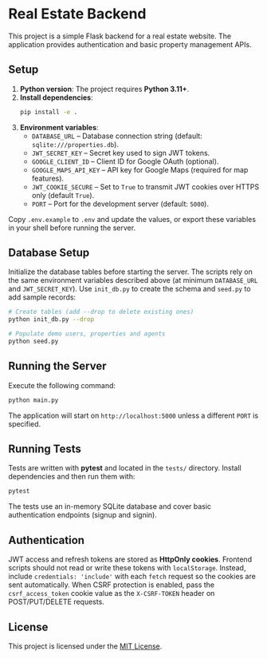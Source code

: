 # Real Estate Backend

This project is a simple Flask backend for a real estate website. The application provides authentication and basic property management APIs.

## Setup

1. **Python version**: The project requires **Python 3.11+**.
2. **Install dependencies**:
   ```bash
   pip install -e .
   ```
3. **Environment variables**:
   - `DATABASE_URL` – Database connection string (default: `sqlite:///properties.db`).
   - `JWT_SECRET_KEY` – Secret key used to sign JWT tokens.
   - `GOOGLE_CLIENT_ID` – Client ID for Google OAuth (optional).
   - `GOOGLE_MAPS_API_KEY` – API key for Google Maps (required for map features).
   - `JWT_COOKIE_SECURE` – Set to `True` to transmit JWT cookies over HTTPS only (default `True`).
   - `PORT` – Port for the development server (default: `5000`).

Copy `.env.example` to `.env` and update the values, or export these variables in your shell before running the server.

## Database Setup

Initialize the database tables before starting the server. The scripts rely on
the same environment variables described above (at minimum `DATABASE_URL` and
`JWT_SECRET_KEY`). Use `init_db.py` to create the schema and `seed.py` to add
sample records:

```bash
# Create tables (add --drop to delete existing ones)
python init_db.py --drop

# Populate demo users, properties and agents
python seed.py
```

## Running the Server

Execute the following command:

```bash
python main.py
```

The application will start on `http://localhost:5000` unless a different `PORT` is specified.

## Running Tests

Tests are written with **pytest** and located in the `tests/` directory. Install dependencies and then run them with:

```bash
pytest
```

The tests use an in-memory SQLite database and cover basic authentication endpoints (signup and signin).

## Authentication

JWT access and refresh tokens are stored as **HttpOnly cookies**. Frontend scripts should not read or write these tokens with `localStorage`. Instead, include `credentials: 'include'` with each `fetch` request so the cookies are sent automatically. When CSRF protection is enabled, pass the `csrf_access_token` cookie value as the `X-CSRF-TOKEN` header on POST/PUT/DELETE requests.


## License

This project is licensed under the [MIT License](LICENSE).
